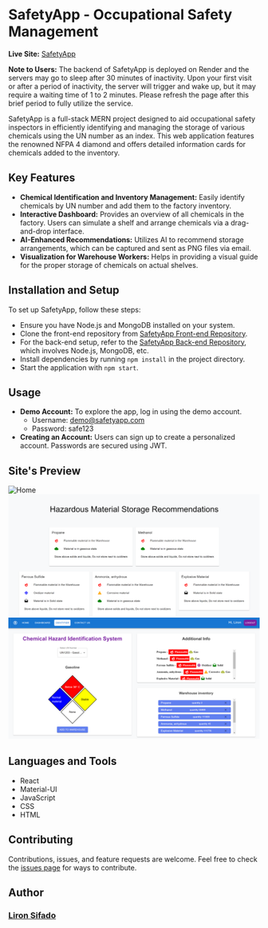 # SafetyApp - Occupational Safety Management

**Live Site:** [SafetyApp](https://safteyapp.netlify.app/)

**Note to Users:** The backend of SafetyApp is deployed on Render and the servers may go to sleep after 30 minutes of inactivity. Upon your first visit or after a period of inactivity, the server will trigger and wake up, but it may require a waiting time of 1 to 2 minutes. Please refresh the page after this brief period to fully utilize the service.

SafetyApp is a full-stack MERN project designed to aid occupational safety inspectors in efficiently identifying and managing the storage of various chemicals using the UN number as an index. This web application features the renowned NFPA 4 diamond and offers detailed information cards for chemicals added to the inventory.

## Key Features

- **Chemical Identification and Inventory Management:** Easily identify chemicals by UN number and add them to the factory inventory.
- **Interactive Dashboard:** Provides an overview of all chemicals in the factory. Users can simulate a shelf and arrange chemicals via a drag-and-drop interface.
- **AI-Enhanced Recommendations:** Utilizes AI to recommend storage arrangements, which can be captured and sent as PNG files via email.
- **Visualization for Warehouse Workers:** Helps in providing a visual guide for the proper storage of chemicals on actual shelves.

## Installation and Setup

To set up SafetyApp, follow these steps:

- Ensure you have Node.js and MongoDB installed on your system.
- Clone the front-end repository from [SafetyApp Front-end Repository](https://github.com/LironSif/Final-project-frontend).
- For the back-end setup, refer to the [SafetyApp Back-end Repository](https://github.com/LironSif/Final-Project-backend), which involves Node.js, MongoDB, etc.
- Install dependencies by running `npm install` in the project directory.
- Start the application with `npm start`.

## Usage

- **Demo Account:** To explore the app, log in using the demo account.
  - Username: demo@safetyapp.com
  - Password: safe123
- **Creating an Account:** Users can sign up to create a personalized account. Passwords are secured using JWT.

## Site's Preview


![Home](https://github.com/LironSif/Final-project-frontend/blob/main/src/assets/screenShot/Capture.PNG?raw=true)
![Dashboard](https://github.com/LironSif/Final-project-frontend/blob/main/src/assets/screenShot/Capture2.PNG?raw=true)
![Chemical Details](https://github.com/LironSif/Final-project-frontend/blob/main/src/assets/screenShot/Capture3.PNG?raw=true)


## Languages and Tools

- React
- Material-UI
- JavaScript
- CSS
- HTML

## Contributing

Contributions, issues, and feature requests are welcome. Feel free to check the [issues page](link-to-your-issues-page) for ways to contribute.

## Author

### [Liron Sifado](https://github.com/LironSif)

